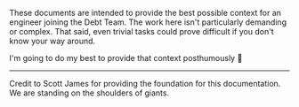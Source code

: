 These documents are intended to provide the best possible context for an engineer joining the Debt Team.  The work here isn't particularly demanding or complex. That said, even trivial tasks could prove difficult if you don't know your way around.

I'm going to do my best to provide that context posthumously 🤞

---
Credit to Scott James for providing the foundation for this documentation. We are standing on the shoulders of giants.